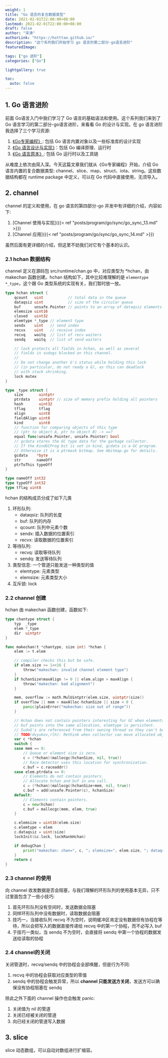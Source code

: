 ```yaml
---
weight: 1
title: "Go 语言的复合数据类型"
date: 2021-02-01T22:00:00+08:00
lastmod: 2021-02-01T22:00:00+08:00
draft: false
author: "宋涛"
authorLink: "https://hotttao.github.io/"
description: "这个系列我们开始学习 go 语言的第二部分-go语言进阶"
featuredImage: 

tags: ["go 进阶"]
categories: ["Go"]

lightgallery: true

toc:
  auto: false
---
```


## 1. Go 语言进阶
前面 Go语言入门中我们学习了 Go 语言的基础语法和使用。这个系列我们来到了 Go 语言学习的第二部分-go语言进阶，来看看 Go 的设计与实现。在 go 语言进阶我选择了三个学习资源:
1. [《Go专家编程》](https://book.douban.com/subject/35144587/): 包括 Go 语言内置对象以及一些标准库的设计实现
2. [《Go 语言设计与实现》](https://draveness.me/golang/)：包括 Go 编译原理、运行时
3. [《Go 语言原本》](https://golang.design/under-the-hood/): 包括 Go 运行时以及工具链

从难度上依次由简入深。今天这篇文章我们就从《Go专家编程》开始，介绍 Go 语言内置的复合数据类型: channel、slice、map、struct、iota、string。这些数据结构都在 runtime package 中定义，可以在 Go 代码中直接使用，无须导入。

## 2. channel
channel 的定义和使用，在 go 语言的第四部分-go 并发中有详细的介绍，内容如下:
1. [Channel 使用与实现]({{< ref "posts/program/go/sync/go_sync_13.md" >}})
2. [Channel 应用]({{< ref "posts/program/go/sync/go_sync_14.md" >}})

虽然后面有更详细的介绍，但这里不妨我们对它有个基本的认识。

### 2.1 hchan 数据结构
channel 定义在源码包 src/runtime/chan.go 中，对应类型为 *hchan，由 makechan 函数创建。hchan 结构如下，其中比较难理解的是 `elementype *_type`，这个跟 Go 类型系统的实现有关，我们暂时放一放。

```go
type hchan struct {
	qcount   uint           // total data in the queue
	dataqsiz uint           // size of the circular queue
	buf      unsafe.Pointer // points to an array of dataqsiz elements
	elemsize uint16
	closed   uint32
	elemtype *_type // element type
	sendx    uint   // send index
	recvx    uint   // receive index
	recvq    waitq  // list of recv waiters
	sendq    waitq  // list of send waiters

	// lock protects all fields in hchan, as well as several
	// fields in sudogs blocked on this channel.
	//
	// Do not change another G's status while holding this lock
	// (in particular, do not ready a G), as this can deadlock
	// with stack shrinking.
	lock mutex
}

type _type struct {
	size       uintptr
	ptrdata    uintptr // size of memory prefix holding all pointers
	hash       uint32
	tflag      tflag
	align      uint8
	fieldAlign uint8
	kind       uint8
	// function for comparing objects of this type
	// (ptr to object A, ptr to object B) -> ==?
	equal func(unsafe.Pointer, unsafe.Pointer) bool
	// gcdata stores the GC type data for the garbage collector.
	// If the KindGCProg bit is set in kind, gcdata is a GC program.
	// Otherwise it is a ptrmask bitmap. See mbitmap.go for details.
	gcdata    *byte
	str       nameOff
	ptrToThis typeOff
}

type nameOff int32
type typeOff int32
type tflag uint8
```

hchan 的结构成员分成了如下几类
1. 环形队列:
	- dataqsiz: 队列的长度
	- buf: 队列的内存
	- qcount: 队列中元素个数
	- sendx: 插入数据的位置索引
	- recvx: 读取数据的位置索引
2. 等待队列:
	- recvq: 读取等待队列
	- sendq: 发送等待队列
3. 类型信息: 一个管道只能发送一种类型的值
	- elemtype: 元素类型
	- elemsize: 元素类型大小
4. 互斥锁: lock

### 2.2 channel 创建
hchan 由 makechan 函数创建，函数如下:

```go
type chantype struct {
	typ  _type
	elem *_type
	dir  uintptr
}

func makechan(t *chantype, size int) *hchan {
	elem := t.elem

	// compiler checks this but be safe.
	if elem.size >= 1<<16 {
		throw("makechan: invalid channel element type")
	}
	if hchanSize%maxAlign != 0 || elem.align > maxAlign {
		throw("makechan: bad alignment")
	}

	mem, overflow := math.MulUintptr(elem.size, uintptr(size))
	if overflow || mem > maxAlloc-hchanSize || size < 0 {
		panic(plainError("makechan: size out of range"))
	}

	// Hchan does not contain pointers interesting for GC when elements stored in buf do not contain pointers.
	// buf points into the same allocation, elemtype is persistent.
	// SudoG's are referenced from their owning thread so they can't be collected.
	// TODO(dvyukov,rlh): Rethink when collector can move allocated objects.
	var c *hchan
	switch {
	case mem == 0:
		// Queue or element size is zero.
		c = (*hchan)(mallocgc(hchanSize, nil, true))
		// Race detector uses this location for synchronization.
		c.buf = c.raceaddr()
	case elem.ptrdata == 0:
		// Elements do not contain pointers.
		// Allocate hchan and buf in one call.
		c = (*hchan)(mallocgc(hchanSize+mem, nil, true))
		c.buf = add(unsafe.Pointer(c), hchanSize)
	default:
		// Elements contain pointers.
		c = new(hchan)
		c.buf = mallocgc(mem, elem, true)
	}

	c.elemsize = uint16(elem.size)
	c.elemtype = elem
	c.dataqsiz = uint(size)
	lockInit(&c.lock, lockRankHchan)

	if debugChan {
		print("makechan: chan=", c, "; elemsize=", elem.size, "; dataqsiz=", size, "\n")
	}
	return c
}
```

### 2.3 channel 的使用
向 channel 收发数据是否会阻塞，与我们理解的环形队列的使用基本无异，只不过里面包含了一些小技巧:
1. 首先环形队列没有空间时，发送数据会阻塞
2. 同样环形队列中没有数据时，读取数据会阻塞
3. 技巧一，当接收队列 recvq 不为空时，说明缓冲区肯定没有数据但有协程在等待，所以会把写入的数据直接传递给 recvq 中的第一个协程，而不必写入 buf
4. 于技巧一类似，当 sendq 不为空时，会直接将 sendq 中第一个协程的数据发送给读取的协程

### 2.4 channel的关闭
关闭管道时，recvq/sendq 中的协程会全部唤醒，但是行为不同:
1. recvq 中的协程会获取对应类型的零值
2. sendq 中的协程会触发异常，所以 **channel 只能发送方关闭**，发送方可以确保没有协程阻塞在 sendq

除此之外下面的 channel 操作也会触发 panic:
1. 关闭值为 nil 的管道
2. 关闭已经被关闭的管道
3. 向已经关闭的管道写入数据 

## 3. slice
slice 动态数组，可以自动对数组进行扩缩容。